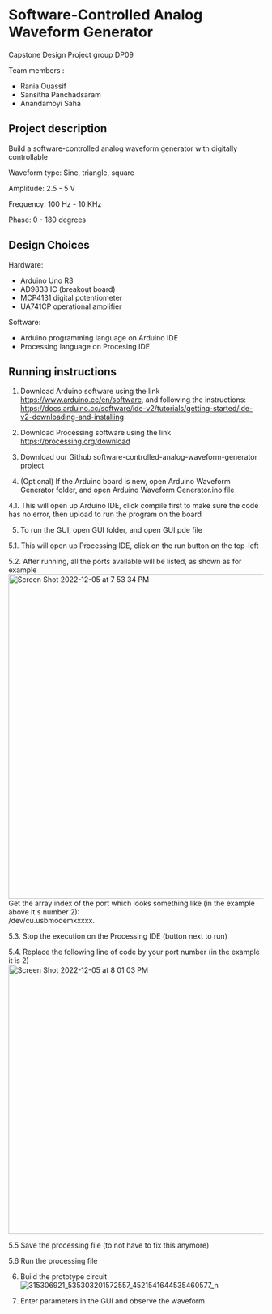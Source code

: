 # Software-Controlled Analog Waveform Generator
Capstone Design Project group DP09

Team members :
  - Rania Ouassif 
  - Sansitha Panchadsaram 
  - Anandamoyi Saha

## Project description 
Build a software-controlled analog waveform generator with digitally controllable 

Waveform type: Sine, triangle, square

Amplitude: 2.5 - 5 V

Frequency: 100 Hz - 10 KHz

Phase: 0 - 180 degrees

## Design Choices 
Hardware:
- Arduino Uno R3
- AD9833 IC (breakout board)
- MCP4131 digital potentiometer
- UA741CP operational amplifier

Software:
- Arduino programming language on Arduino IDE 
- Processing language on Procesing IDE

## Running instructions
1. Download Arduino software using the link https://www.arduino.cc/en/software, and following the instructions: https://docs.arduino.cc/software/ide-v2/tutorials/getting-started/ide-v2-downloading-and-installing

2. Download Processing software using the link https://processing.org/download

3. Download our Github software-controlled-analog-waveform-generator project

4. (Optional) If the Arduino board is new, open Arduino Waveform Generator folder, and open Arduino Waveform Generator.ino file

4.1. This will open up Arduino IDE, click compile first to make sure the code has no error, then upload to run the program on the board

5. To run the GUI, open GUI folder, and open GUI.pde file

5.1. This will open up Processing IDE, click on the run button on the top-left

5.2. After running, all the ports available will be listed, as shown as for example
  <img width="641" alt="Screen Shot 2022-12-05 at 7 53 34 PM" src="https://user-images.githubusercontent.com/59747858/205779219-c629ed04-0786-4e03-8112-24877d77efb9.png">
  Get the array index of the port which looks something like (in the example above it's number 2):  
  /dev/cu.usbmodemxxxxx. 

5.3. Stop the execution on the Processing IDE (button next to run)

5.4. Replace the following line of code by your port number (in the example it is 2)
<img width="531" alt="Screen Shot 2022-12-05 at 8 01 03 PM" src="https://user-images.githubusercontent.com/59747858/205779992-3a63404f-3fac-44b4-96bc-30fd77c3abd2.png">

5.5 Save the processing file (to not have to fix this anymore) 

5.6 Run the processing file 


6. Build the prototype circuit 
![315306921_535303201572557_4521541644535460577_n](https://user-images.githubusercontent.com/59747858/205777551-af24368b-e26e-4e26-9d98-7bd95d42be67.png)

7. Enter parameters in the GUI and observe the waveform

